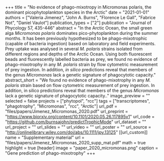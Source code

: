 +++
title = "No evidence of phago-mixotropy in Micromonas polaris, the dominant picophytoplankton species in the Arctic"
date = "2021-01-01"
authors = ["Valeria Jimenez", "John A. Burns", "Florence Le Gall", "Fabrice Not", "Daniel Vaulot"]
publication_types = ["2"]
publication = "Journal of Phycology 57, 435-446"
abstract = "In the Arctic Ocean, the small green alga *Micromonas polaris* dominates pico-phytoplankton during the summer months. It has been previously hypothesized to be phago-mixotrophic (capable of bacteria ingestion) based on laboratory and field experiments. Prey uptake was analysed in several *M. polaris* strains isolated from different regions and depths of the Arctic Ocean. Using both fluorescent beads and fluorescently labelled bacteria as prey, we found no evidence of phago-mixotrophy in any *M. polaris* strain by flow cytometric measurement of prey ingestion. In addition, *in silico* predictions reveal that members of the genus *Micromonas* lack a genetic signature of phagocytotic capacity."
abstract_short = "We found no evidence of phago-mixotrophy in any *M. polaris* strain based on flow cytometric measurement of prey ingestion. In addition, in silico predictions reveal that members of the genus *Micromonas* lack a genetic signature of phagocytotic capacity.."
image_preview = ""
selected = false
projects = ["phytopol", "rcc"]
tags = ["transcriptomes", "phagotrophy", "Micromonas", "rcc", "Arctic"]
url_pdf = "files/papers/Jimenez_Micromonas_2020.pdf"
url_preprint = "https://www.biorxiv.org/content/10.1101/2020.05.26.117895v1"
url_code = "https://github.com/burnsajohn/predictTrophicMode"
url_dataset = ""
url_project = ""
url_slides = ""
url_video = ""
url_poster = ""
url_source = "http://onlinelibrary.wiley.com/doi/abs/10.1111/jpy.13125"
[[url_custom]]
    name = "Supplementary material"
    url = "files/papers/Jimenez_Micromonas_2020_supp_mat.pdf"
math = true
highlight = true
[header]
image = "paper_2020_micromonas.png"
caption = "Gene prediction of phago-mixotrophy"
+++
